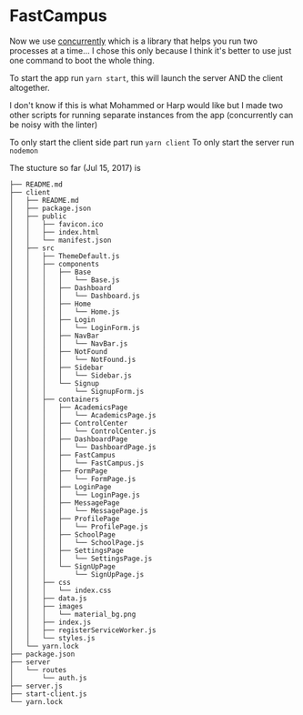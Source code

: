 # FastCampus

Now we use [concurrently](https://github.com/kimmobrunfeldt/concurrently) which is a library that helps you run two processes at a time... I chose this only because I think it's better to use just one command to boot the whole thing.

To start the app run `yarn start`, this will launch the server AND the client altogether.

I don't know if this is what Mohammed or Harp would like but I made two other scripts for running separate instances from the app (concurrently can be noisy with the linter)

To only start the client side part run `yarn client`
To only start the server run `nodemon`

The stucture so far (Jul 15, 2017) is 
```.
├── README.md
├── client
│   ├── README.md
│   ├── package.json
│   ├── public
│   │   ├── favicon.ico
│   │   ├── index.html
│   │   └── manifest.json
│   ├── src
│   │   ├── ThemeDefault.js
│   │   ├── components
│   │   │   ├── Base
│   │   │   │   └── Base.js
│   │   │   ├── Dashboard
│   │   │   │   └── Dashboard.js
│   │   │   ├── Home
│   │   │   │   └── Home.js
│   │   │   ├── Login
│   │   │   │   └── LoginForm.js
│   │   │   ├── NavBar
│   │   │   │   └── NavBar.js
│   │   │   ├── NotFound
│   │   │   │   └── NotFound.js
│   │   │   ├── Sidebar
│   │   │   │   └── Sidebar.js
│   │   │   └── Signup
│   │   │       └── SignupForm.js
│   │   ├── containers
│   │   │   ├── AcademicsPage
│   │   │   │   └── AcademicsPage.js
│   │   │   ├── ControlCenter
│   │   │   │   └── ControlCenter.js
│   │   │   ├── DashboardPage
│   │   │   │   └── DashboardPage.js
│   │   │   ├── FastCampus
│   │   │   │   └── FastCampus.js
│   │   │   ├── FormPage
│   │   │   │   └── FormPage.js
│   │   │   ├── LoginPage
│   │   │   │   └── LoginPage.js
│   │   │   ├── MessagePage
│   │   │   │   └── MessagePage.js
│   │   │   ├── ProfilePage
│   │   │   │   └── ProfilePage.js
│   │   │   ├── SchoolPage
│   │   │   │   └── SchoolPage.js
│   │   │   ├── SettingsPage
│   │   │   │   └── SettingsPage.js
│   │   │   └── SignUpPage
│   │   │       └── SignUpPage.js
│   │   ├── css
│   │   │   └── index.css
│   │   ├── data.js
│   │   ├── images
│   │   │   └── material_bg.png
│   │   ├── index.js
│   │   ├── registerServiceWorker.js
│   │   └── styles.js
│   └── yarn.lock
├── package.json
├── server
│   └── routes
│       └── auth.js
├── server.js
├── start-client.js
└── yarn.lock
